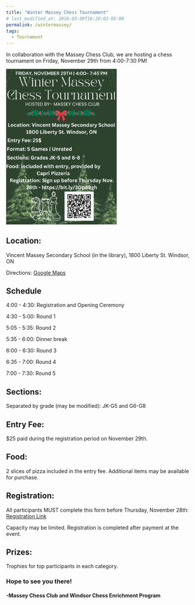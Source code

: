 ```yaml
---
title: "Winter Massey Chess Tournament"
# last_modified_at: 2016-03-09T16:20:02-05:00
permalink: /wintermassey/
tags:
  - Tournament
---
```


In collaboration with the Massey Chess Club, we are hosting a chess tournament on Friday, November 29th from 4:00-7:30 PM! 

<img src="/assets/images/WinterMassey.png" alt="Tournament Flyer" height = "60%" width = "60%">

<h2>Location:</h2> Vincent Massey Secondary School (in the library), 1800 Liberty St. Windsor, ON

Directions: <a href = "https://goo.gl/maps/P9n8JcnS7chTAChZ6">Google Maps </a>

<h2>Schedule</h2>

4:00 - 4:30:             Registration and Opening Ceremony

4:30 - 5:00:             Round 1

5:05 - 5:35:             Round 2

5:35 - 6:00:             Dinner break

6:00 - 6:30:             Round 3

6:35 - 7:00:             Round 4

7:00 - 7:30:             Round 5

<h2>Sections:</h2> Separated by grade (may be modified): JK-G5 and G6-G8

<!-- <h2>Time Control:</h2> Unrated, 10 min + 5-sec increment -->

<h2>Entry Fee:</h2> $25 paid during the registration period on November 29th.
<!-- <h3>The entrance fee is $20 for Latitude Chess and Windsor Chess Enrichment Program students.</h3> -->

<h2>Food:</h2> 2 slices of pizza included in the entry fee. Additional items may be available for purchase. 

<h2>Registration:</h2> All participants MUST complete this form before Thursday, November 28th: <a href = "https://docs.google.com/forms/d/e/1FAIpQLSeXuPL3_xVetGaNC0tSz8hv9yUEQzkBQteCVX2DFE2lVHlM1Q/viewform">Registration Link</a>

Capacity may be limited. Registration is completed after payment at the event.

<h2>Prizes:</h2> Trophies for top participants in each category.
 
<h3>Hope to see you there!</h3>
 
<h4>-Massey Chess Club and Windsor Chess Enrichment Program</h4>